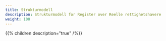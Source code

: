 ```yaml
---
title: Strukturmodell
description: Strukturmodell for Register over Reelle rettighetshavere
weight: 100
---
```


{{% children description="true" /%}}
